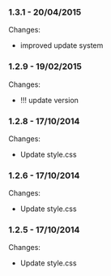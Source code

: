 

### 1.3.1 - 20/04/2015

 Changes: 


 * improved update system


### 1.2.9 - 19/02/2015

 Changes: 


 * !!! update version


### 1.2.8 - 17/10/2014

 Changes: 


 * Update style.css


### 1.2.6 - 17/10/2014

 Changes: 


 * Update style.css


### 1.2.5 - 17/10/2014

 Changes: 


 * Update style.css
